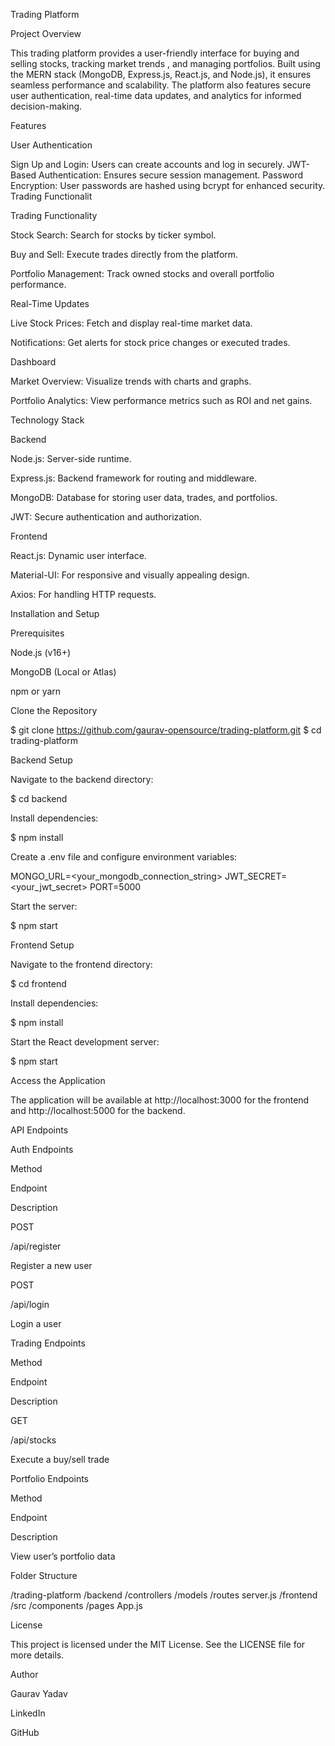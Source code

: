 Trading Platform

Project Overview

This trading platform provides a user-friendly interface for buying and selling stocks, tracking market trends
, and managing portfolios. Built using the MERN stack (MongoDB, Express.js, React.js, and Node.js), it ensures seamless performance and scalability.
The platform also features secure user authentication, real-time data updates, and analytics for informed decision-making.

Features

User Authentication

Sign Up and Login: Users can create accounts and log in securely.
JWT-Based Authentication: Ensures secure session management.
Password Encryption: User passwords are hashed using bcrypt for enhanced security.
Trading Functionalit


Trading Functionality

Stock Search: Search for stocks by ticker symbol.

Buy and Sell: Execute trades directly from the platform.

Portfolio Management: Track owned stocks and overall portfolio performance.

Real-Time Updates

Live Stock Prices: Fetch and display real-time market data.

Notifications: Get alerts for stock price changes or executed trades.

Dashboard

Market Overview: Visualize trends with charts and graphs.

Portfolio Analytics: View performance metrics such as ROI and net gains.

Technology Stack

Backend

Node.js: Server-side runtime.

Express.js: Backend framework for routing and middleware.

MongoDB: Database for storing user data, trades, and portfolios.

JWT: Secure authentication and authorization.

Frontend

React.js: Dynamic user interface.

Material-UI: For responsive and visually appealing design.

Axios: For handling HTTP requests.

Installation and Setup

Prerequisites

Node.js (v16+)

MongoDB (Local or Atlas)

npm or yarn

Clone the Repository

$ git clone https://github.com/gaurav-opensource/trading-platform.git
$ cd trading-platform

Backend Setup

Navigate to the backend directory:

$ cd backend

Install dependencies:

$ npm install

Create a .env file and configure environment variables:

MONGO_URL=<your_mongodb_connection_string>
JWT_SECRET=<your_jwt_secret>
PORT=5000

Start the server:

$ npm start

Frontend Setup

Navigate to the frontend directory:

$ cd frontend

Install dependencies:

$ npm install

Start the React development server:

$ npm start

Access the Application

The application will be available at http://localhost:3000 for the frontend and http://localhost:5000 for the backend.

API Endpoints

Auth Endpoints

Method

Endpoint

Description

POST

/api/register

Register a new user

POST

/api/login

Login a user

Trading Endpoints

Method

Endpoint

Description

GET

/api/stocks



Execute a buy/sell trade

Portfolio Endpoints

Method

Endpoint

Description


View user’s portfolio data

Folder Structure

/trading-platform
  /backend
    /controllers
    /models
    /routes
    server.js
  /frontend
    /src
      /components
      /pages
      App.js

License

This project is licensed under the MIT License. See the LICENSE file for more details.

Author

Gaurav Yadav

LinkedIn

GitHub

